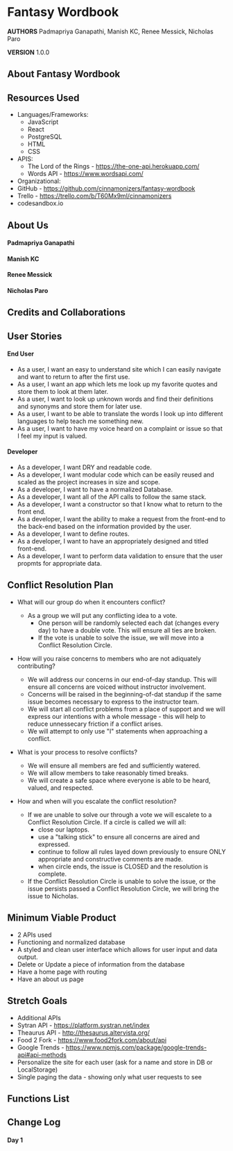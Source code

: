 # Fantasy Wordbook

**AUTHORS** Padmapriya Ganapathi, Manish KC, Renee Messick, Nicholas Paro

**VERSION** 1.0.0

## About Fantasy Wordbook

## Resources Used
* Languages/Frameworks: 
  * JavaScript
  * React
  * PostgreSQL
  * HTML
  * CSS
* APIS:
  * The Lord of the Rings - https://the-one-api.herokuapp.com/
  * Words API - https://www.wordsapi.com/
* Organizational: 
* GitHub - https://github.com/cinnamonizers/fantasy-wordbook
* Trello - https://trello.com/b/T60Mx9ml/cinnamonizers
* codesandbox.io

## About Us
#### Padmapriya Ganapathi

#### Manish KC

#### Renee Messick

#### Nicholas Paro

## Credits and Collaborations

## User Stories
#### End User
* As a user, I want an easy to understand site which I can easily navigate and want to return to after the first use.
* As a user, I want an app which lets me look up my favorite quotes and store them to look at them later.
* As a user, I want to look up unknown words and find their definitions and synonyms and store them for later use.
* As a user, I want to be able to translate the words I look up into different languages to help teach me something new.
* As a user, I want to have my voice heard on a complaint or issue so that I feel my input is valued.

#### Developer
* As a developer, I want DRY and readable code.
* As a developer, I want modular code which can be easily reused and scaled as the project increases in size and scope.
* As a developer, I want to have a normalized Database.
* As a developer, I want all of the API calls to follow the same stack.
* As a developer, I want a constructor so that I know what to return to the front end.
* As a developer, I want the ability to make a request from the front-end to the back-end based on the information provided by the user.
* As a developer, I want to define routes.
* As a developer, I want to have an appropriately designed and titled front-end.
* As a developer, I want to perform data validation to ensure that the user propmts for appropriate data.

## Conflict Resolution Plan
* What will our group do when it encounters conflict?
  * As a group we will put any conflicting idea to a vote.
    * One person will be randomly selected each dat (changes every day) to have a double vote. This will ensure all ties are broken.
    * If the vote is unable to solve the issue, we will move into a Conflict Resolution Circle.

* How will you raise concerns to members who are not adiquately contributing?
  * We will address our concerns in our end-of-day standup. This will ensure all concerns are voiced without instructor involvement.
  * Concerns will be raised in the beginning-of-dat standup if the same issue becomes necessary to express to the instructor team.
  * We will start all conflict problems from a place of support and we will express our intentions with a whole message - this will help to reduce unnessecary friction if a conflict arises.
  * We will attempt to only use "I" statements when approaching a conflict.

* What is your process to resolve conflicts?
  * We will ensure all members are fed and sufficiently watered.
  * We will allow members to take reasonably timed breaks.
  * We will create a safe space where everyone is able to be heard, valued, and respected.

* How and when will you escalate the conflict resolution?
  * If we are unable to solve our through a vote we will escalete to a Conflict Resolution Circle. If a circle is called we will all:
    * close our laptops.
    * use a "talking stick" to ensure all concerns are aired and expressed.
    * continue to follow all rules layed down previously to ensure ONLY appropriate and constructive comments are made.
    * when circle ends, the issue is CLOSED and the resolution is complete.
  * If the Conflict Resolution Circle is unable to solve the issue, or the issue persists passed a Conflict Resolution Circle, we will bring the issue to Nicholas.

## Minimum Viable Product
* 2 APIs used
* Functioning and normalized database
* A styled and clean user interface which allows for user input and data output.
* Delete or Update a piece of information from the database
* Have a home page with routing
* Have an about us page

## Stretch Goals
* Additional APIs
 * Sytran API - https://platform.systran.net/index
 * Theaurus API - http://thesaurus.altervista.org/
 * Food 2 Fork - https://www.food2fork.com/about/api
 * Google Trends - https://www.npmjs.com/package/google-trends-api#api-methods
* Personalize the site for each user (ask for a name and store in DB or LocalStorage)
* Single paging the data - showing only what user requests to see

## Functions List

## Change Log
#### Day 1
